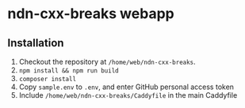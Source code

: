 # ndn-cxx-breaks webapp

## Installation

1. Checkout the repository at `/home/web/ndn-cxx-breaks`.
2. `npm install && npm run build`
3. `composer install`
4. Copy `sample.env` to `.env`, and enter GitHub personal access token
5. Include `/home/web/ndn-cxx-breaks/Caddyfile` in the main Caddyfile
